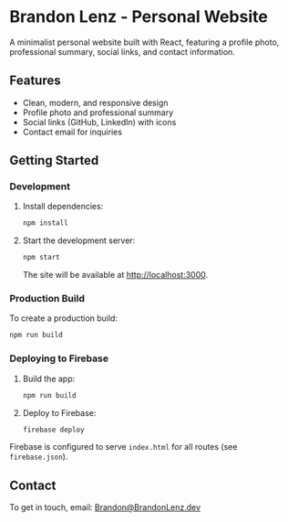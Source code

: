 # Brandon Lenz - Personal Website

A minimalist personal website built with React, featuring a profile photo, professional summary, social links, and contact information.

## Features
- Clean, modern, and responsive design
- Profile photo and professional summary
- Social links (GitHub, LinkedIn) with icons
- Contact email for inquiries

## Getting Started

### Development
1. Install dependencies:
   ```bash
   npm install
   ```
2. Start the development server:
   ```bash
   npm start
   ```
   The site will be available at [http://localhost:3000](http://localhost:3000).

### Production Build
To create a production build:
```bash
npm run build
```

### Deploying to Firebase
1. Build the app:
   ```bash
   npm run build
   ```
2. Deploy to Firebase:
   ```bash
   firebase deploy
   ```

Firebase is configured to serve `index.html` for all routes (see `firebase.json`).

## Contact
To get in touch, email: [Brandon@BrandonLenz.dev](mailto:Brandon@BrandonLenz.dev)
